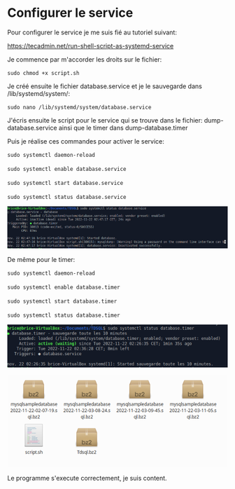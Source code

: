 # Configurer le service

Pour configurer le service je me suis fié au tutoriel suivant:

https://tecadmin.net/run-shell-script-as-systemd-service

Je commence par m'accorder les droits sur le fichier:

````shell
sudo chmod +x script.sh
````

Je créé ensuite le fichier database.service et je le sauvegarde dans /lib/systemd/system/:

````shell
sudo nano /lib/systemd/system/database.service
````

J'écris ensuite le script pour le service qui se trouve dans le fichier: dump-database.service ainsi que le timer dans dump-database.timer

Puis je réalise ces commandes pour activer le service:
````shell
sudo systemctl daemon-reload

sudo systemctl enable database.service

sudo systemctl start database.service

sudo systemctl status database.service
````
![image](./../Images/TDSQL5.png)

De même pour le timer:

````shell
sudo systemctl daemon-reload

sudo systemctl enable database.timer

sudo systemctl start database.timer

sudo systemctl status database.timer
````

![image](./../Images/TDSQL6.png)

![image](./../Images/TDSQL7.png)

Le programme s'execute correctement, je suis content.


